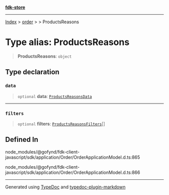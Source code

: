 [**fdk-store**](../../../README.md)
***

[Index](../../../API.md) > [order](../../README.md) > [<internal>](../README.md) > ProductsReasons

# Type alias: ProductsReasons

> **ProductsReasons**: `object`

## Type declaration

### `data`

> `optional` **data**: [`ProductsReasonsData`](type-alias.ProductsReasonsData.md)

***

### `filters`

> `optional` **filters**: [`ProductsReasonsFilters`](type-alias.ProductsReasonsFilters.md)[]

## Defined In

node\_modules/@gofynd/fdk-client-javascript/sdk/application/Order/OrderApplicationModel.d.ts:865

node\_modules/@gofynd/fdk-client-javascript/sdk/application/Order/OrderApplicationModel.d.ts:866

***
Generated using [TypeDoc](https://typedoc.org/) and [typedoc-plugin-markdown](https://www.npmjs.com/package/typedoc-plugin-markdown)
